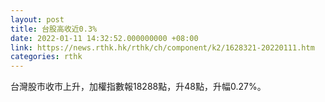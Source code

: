 ```yaml
---
layout: post
title: 台股高收近0.3%
date: 2022-01-11 14:32:52.000000000 +08:00
link: https://news.rthk.hk/rthk/ch/component/k2/1628321-20220111.htm
categories: rthk
---
```


台灣股市收市上升，加權指數報18288點，升48點，升幅0.27%。
